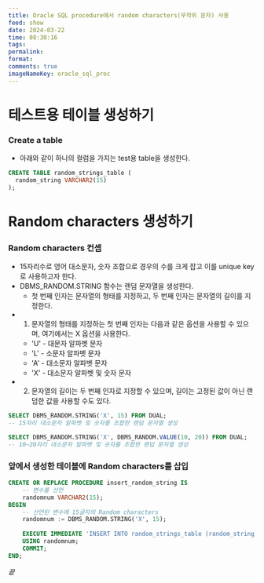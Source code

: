 ```yaml
---
title: Oracle SQL procedure에서 random characters(무작위 문자) 사용
feed: show
date: 2024-03-22
time: 08:30:16
tags: 
permalink: 
format: 
comments: true
imageNameKey: oracle_sql_proc
---
```

# 테스트용 테이블 생성하기 
### Create a table
- 아래와 같이 하나의 컬럼을 가지는 test용 table을 생성한다.
``` sql
CREATE TABLE random_strings_table (
  random_string VARCHAR2(15)
);
```

# Random characters 생성하기
### Random characters 컨셉
- 15자리수로 영어 대소문자, 숫자 조합으로 경우의 수를 크게 잡고 이를 unique key로 사용하고자 한다.
- DBMS_RANDOM.STRING 함수는 랜덤 문자열을 생성한다. 
	- 첫 번째 인자는 문자열의 형태를 지정하고, 두 번째 인자는 문자열의 길이를 지정한다.
- 1) 문자열의 형태를 지정하는 첫 번째 인자는 다음과 같은 옵션을 사용할 수 있으며, 여기에서는 X 옵션을 사용한다.
	- 'U' - 대문자 알파벳 문자
	- 'L' - 소문자 알파벳 문자
	- 'A' - 대소문자 알파벳 문자
	- 'X' - 대소문자 알파벳 및 숫자 문자
- 2) 문자열의 길이는 두 번째 인자로 지정할 수 있으며, 길이는 고정된 값이 아닌 랜덤한 값을 사용할 수도 있다.

``` sql
SELECT DBMS_RANDOM.STRING('X', 15) FROM DUAL; 
-- 15자리 대소문자 알파벳 및 숫자를 조합한 랜덤 문자열 생성 

SELECT DBMS_RANDOM.STRING('X', DBMS_RANDOM.VALUE(10, 20)) FROM DUAL; 
-- 10~20자리 대소문자 알파벳 및 숫자를 조합한 랜덤 문자열 생성 
```

### 앞에서 생성한 테이블에 Random characters를 삽입

``` sql
CREATE OR REPLACE PROCEDURE insert_random_string IS
	-- 변수를 선언
	randomnum VARCHAR2(15); 
BEGIN     
	-- 선언된 변수에 15글자의 Random characters
	randomnum := DBMS_RANDOM.STRING('X', 15);      
	
	EXECUTE IMMEDIATE 'INSERT INTO random_strings_table (random_string) VALUES (:1)'   
	USING randomnum;
	COMMIT; 
END;
```


_끝_